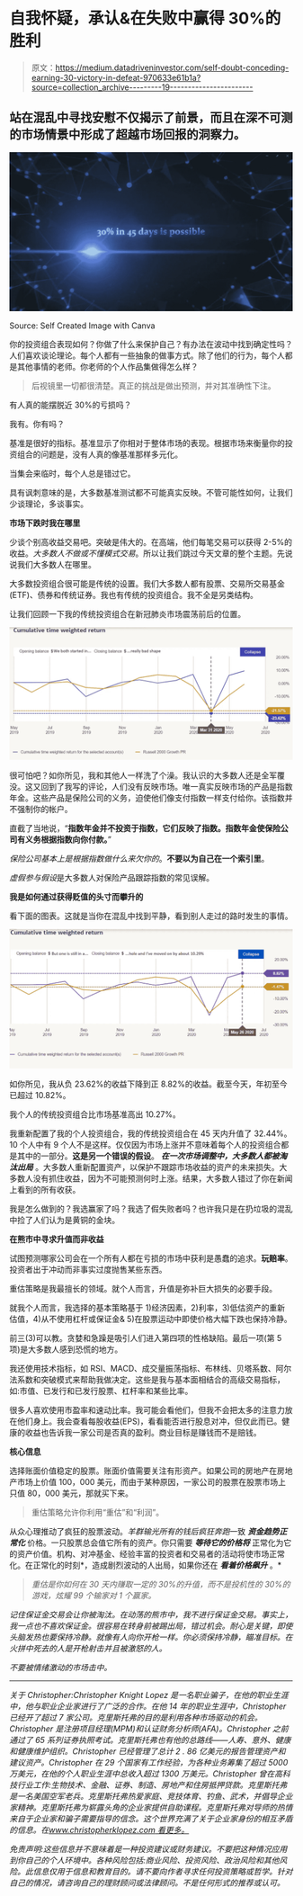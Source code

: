# 自我怀疑，承认&在失败中赢得 30%的胜利

> 原文：<https://medium.datadriveninvestor.com/self-doubt-conceding-earning-30-victory-in-defeat-970633e61b1a?source=collection_archive---------19----------------------->

## 站在混乱中寻找安慰不仅揭示了前景，而且在深不可测的市场情景中形成了超越市场回报的洞察力。

![](img/f08e976267c9f5d3ae1c5a05774b8a3a.png)

Source: Self Created Image with Canva

你的投资组合表现如何？你做了什么来保护自己？有办法在波动中找到确定性吗？人们喜欢谈论理论。每个人都有一些抽象的做事方式。除了他们的行为，每个人都是其他事情的老师。你老师的个人作品集做得怎么样？

> 后视镜里一切都很清楚。真正的挑战是做出预测，并对其准确性下注。

有人真的能摆脱近 30%的亏损吗？

我有。你有吗？

基准是很好的指标。基准显示了你相对于整体市场的表现。根据市场来衡量你的投资组合的问题是，没有人真的像基准那样多元化。

当集会来临时，每个人总是错过它。

具有讽刺意味的是，大多数基准测试都不可能真实反映。不管可能性如何，让我们少谈理论，多谈事实。

**市场下跌时我在哪里**

少谈个别高收益交易吧。突破是伟大的。在高端，他们每笔交易可以获得 2-5%的收益。*大多数人不做或不懂模式交易*。所以让我们跳过今天文章的整个主题。先说说我们大多数人在哪里。

大多数投资组合很可能是传统的设置。我们大多数人都有股票、交易所交易基金(ETF)、债券和传统证券。我也有传统的投资组合。我不全是另类结构。

让我们回顾一下我的传统投资组合在新冠肺炎市场震荡前后的位置。

![](img/adcfb59f3c0757a3139d2fcfa5ca397f.png)

很可怕吧？如你所见，我和其他人一样洗了个澡。我认识的大多数人还是全军覆没。这又回到了我写的评论，人们没有反映市场。唯一真实反映市场的产品是指数年金。这些产品是保险公司的义务，迫使他们像支付指数一样支付给你。该指数并不强制你的帐户。

直截了当地说，“**指数年金并不投资于指数，它们反映了指数。指数年金使保险公司有义务根据指数向你付款。**”

*保险公司基本上是根据指数做什么来欠你的*。**不要以为自己在一个索引里**。

*虚假参与假设*是大多数人对保险产品跟踪指数的常见误解。

**我是如何通过获得贬值的头寸而攀升的**

看下面的图表。这就是当你在混乱中找到平静，看到别人走过的路时发生的事情。

![](img/fd775d5479ef5ce5acca006dbd5dfded.png)

如你所见，我从负 23.62%的收益下降到正 8.82%的收益。截至今天，年初至今已超过 10.82%。

我个人的传统投资组合比市场基准高出 10.27%。

我重新配置了我的个人投资组合，我的传统投资组合在 45 天内升值了 32.44%。10 个人中有 9 个人不是这样。仅仅因为市场上涨并不意味着每个人的投资组合都是其中的一部分。**这是另一个错误的假设**。 ***在一次市场调整中，大多数人都被淘汰出局*** 。大多数人重新配置资产，以保护不跟踪市场收益的资产的未来损失。大多数人没有抓住收益，因为不可能预测何时上涨。结果，大多数人错过了你在新闻上看到的所有收获。

我是怎么做到的？我选赢家了吗？我选了假失败者吗？也许我只是在扔垃圾的混乱中捡了人们认为是黄铜的金块。

**在熊市中寻求升值而非收益**

试图预测哪家公司会在一个所有人都在亏损的市场中获利是愚蠢的追求。**玩赔率**。投资者出于冲动而非事实过度抛售某些东西。

重估策略是我最擅长的领域。就个人而言，升值是弥补巨大损失的必要手段。

就我个人而言，我选择的基本策略基于 1)经济因素，2)利率，3)低估资产的重新估值，4)从不使用杠杆或保证金& 5)在股票运动中即使价格大幅下跌也保持冷静。

前三(3)可以教。贪婪和急躁是吸引人们进入第四项的性格缺陷。最后一项(第 5 项)是大多数人感到恐慌的地方。

我还使用技术指标，如 RSI、MACD、成交量振荡指标、布林线、贝塔系数、阿尔法系数和突破模式来帮助我做决定。这些是我与基本面相结合的高级交易指标，如:市值、已发行和已发行股票、杠杆率和某些比率。

很多人喜欢使用市盈率和速动比率。我可能会看他们，但我不会把太多的注意力放在他们身上。我会查看每股收益(EPS)，看看能否进行股息对冲，但仅此而已。健康的收益也告诉我一家公司是否真的盈利。商业目标是赚钱而不是赔钱。

**核心信息**

选择账面价值稳定的股票。账面价值需要关注有形资产。如果公司的房地产在房地产市场上价值 100，000 美元，而由于某种原因，一家公司的股票在股票市场上只值 80，000 美元，那就买下来。

> 重估策略允许你利用“重估”和“利润”。

从众心理推动了疯狂的股票波动。*羊群输光所有的钱后疯狂奔跑*一致 ***资金趋势正常化*** 价格。一只股票总会值它所有的资产。你只需要 ***等待它的价格将*** 正常化为它的资产价值。机构、对冲基金、经验丰富的投资者和交易者的活动将使市场正常化。在正常化的时刻*，造成剧烈波动的人出局，如果你还在 ***看着价格飙升*** 。*

> *重估是你如何在 30 天内赚取一定的 30%的升值，而不是投机性的 30%的游戏，炫耀 99 个输家对 1 个赢家。*

*记住保证金交易会让你被淘汰。在动荡的熊市中，我不进行保证金交易。事实上，我一点也不喜欢保证金。很容易在转身前被踢出局，错过机会。耐心是关键，即使头脑发热也要保持冷静。就像有人向你开枪一样。你必须保持冷静，瞄准目标。在火拼中死去的人是开枪射击并且被激怒的人。*

*不要被情绪激动的市场击中。*

******

*关于 Christopher:Christopher Knight Lopez 是一名职业骗子，在他的职业生涯中，他与职业企业家进行了广泛的合作。在他 14 年的职业生涯中，Christopher 已经开了超过 7 家公司。克里斯托弗的目的是利用各种市场驱动的机会。Christopher 是注册项目经理(MPM)和认证财务分析师(AFA)。Christopher 之前通过了 65 系列证券执照考试。克里斯托弗也有他的总路线——人寿、意外、健康和健康维护组织。Christopher 已经管理了总计 2 . 86 亿美元的报告管理资产和建议资产。Christopher 在 29 个国家有工作经验，为各种业务筹集了超过 5000 万美元，在他的个人职业生涯中总收入超过 1300 万美元。Christopher 曾在高科技行业工作:生物技术、金融、证券、制造、房地产和住房抵押贷款。克里斯托弗是一名美国空军老兵。克里斯托弗热爱家庭、竞技体育、钓鱼、武术，并倡导企业家精神。克里斯托弗为崭露头角的企业家提供自助课程。克里斯托弗对导师的热情来自于企业家和骗子需要指导的信念。这个世界充满了关于企业家身份的相互矛盾的信息。在[www.christopherklopez.com 看更多。](http://www.christopherklopez.com.)*

*免责声明:这些信息并不意味着是一种投资建议或财务建议。不要把这种情况应用到你自己的个人环境中。各种风险包括:商业风险、投资风险、政治风险和其他风险。此信息仅用于信息和教育目的。请不要向作者寻求任何投资策略或哲学。针对自己的情况，请咨询自己的理财顾问或法律顾问。不是任何形式的推荐或认可。*